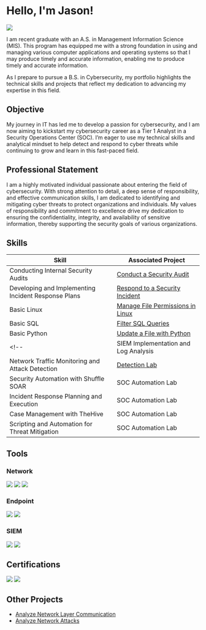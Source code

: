 # Hello, I'm Jason!
<a href="www.linkedin.com/in/jason-villa-7650902ba"><img src="https://img.shields.io/badge/-LinkedIn-0072b1?&style=for-the-badge&logo=linkedin&logoColor=white" /></a>

<!-- [Brief Introduction] -->

I am recent graduate with an A.S. in Management Information Science (MIS).
This program has equipped me with a strong foundation in using and managing various computer applications and operating systems so that I may produce timely and accurate information, enabling me to produce timely and accurate information.

As I prepare to pursue a B.S. in Cybersecurity, my portfolio highlights the technical skills and projects that reflect my dedication to advancing my expertise in this field.

## Objective
<!-- [Provide Objective] -->

My journey in IT has led me to develop a passion for cybersecurity, and I am now aiming to kickstart my cybersecurity career as a Tier 1 Analyst in a Security Operations Center (SOC).
I’m eager to use my technical skills and analytical mindset to help detect and respond to cyber threats while continuing to grow and learn in this fast-paced field.

## Professional Statement

I am a highly motivated individual passionate about entering the field of cybersecurity.
With strong attention to detail, a deep sense of responsibility, and effective communication skills, I am dedicated to identifying and mitigating cyber threats to protect organizations and individuals.
My values of responsibility and commitment to excellence drive my dedication to ensuring the confidentiality, integrity, and availability of sensitive information, thereby supporting the security goals of various organizations.

## Skills
<!-- [Provide skills and associated project. Make sure to hyperlink the project] -->

| Skill                                         | Associated Project         |
|-----------------------------------------------|----------------------------|
| Conducting Internal Security Audits | <a href="https://github.com/jsn-02/Conduct-a-Security-Audit">Conduct a Security Audit</a> |
| Developing and Implementing Incident Response Plans | <a href="https://github.com/jsn-02/Respond-to-a-Security-Incident">Respond to a Security Incident</a> |
| Basic Linux | <a href="https://github.com/jsn-02/Use-Linux-Commands-to-Manage-File-Permissions">Manage File Permissions in Linux</a> |
| Basic SQL | <a href="https://github.com/jsn-02/Apply-Filters-to-SQL-Queries">Filter SQL Queries</a> |
| Basic Python | <a href="https://github.com/jsn-02/Update-a-File-Through-a-Python-Algorithm">Update a File with Python</a> |
<!-- | SIEM Implementation and Log Analysis          | <a href="https://google.com">Detection Lab</a>|
| Network Traffic Monitoring and Attack Detection | <a href="https://google.com">Detection Lab</a>|
| Security Automation with Shuffle SOAR         | SOC Automation Lab|
| Incident Response Planning and Execution      | SOC Automation Lab|
| Case Management with TheHive                  | SOC Automation Lab|
| Scripting and Automation for Threat Mitigation | SOC Automation Lab| -->

## Tools
<!-- [Provide tools and break them down into categories.] -->

### Network
<div>
    <img src="https://img.shields.io/badge/-Wireshark-1679A7?&style=for-the-badge&logo=Wireshark&logoColor=white" />
    <img src="https://img.shields.io/badge/-Suricata-EF3B2D?&style=for-the-badge&logo=Suricata&logoColor=white" />
    <img src="https://img.shields.io/badge/-Zeek-777BB4?&style=for-the-badge&logo=Zeek&logoColor=white" />
</div>

### Endpoint
<div>
    <img src="https://img.shields.io/badge/-Microsoft_Defender_for_Endpoint-00A4EF?&style=for-the-badge&logo=Microsoft&logoColor=white" />
    <img src="https://img.shields.io/badge/-Velociraptor-4B275F?&style=for-the-badge&logo=Velociraptor&logoColor=white" />
</div>

### SIEM
<div>
    <!-- <img src="https://img.shields.io/badge/-Microsoft_Sentinel-0078D4?&style=for-the-badge&logo=Microsoft&logoColor=white" /> -->
    <img src="https://img.shields.io/badge/-Splunk-000000?&style=for-the-badge&logo=Splunk&logoColor=white" />
    <!-- <img src="https://img.shields.io/badge/-Elastic-005571?&style=for-the-badge&logo=Elastic&logoColor=white" /> -->
    <img src="https://img.shields.io/badge/-Chronicle-222d41?&style=for-the-badge" />
</div>

## Certifications
<!-- [Provide certifications that you have obtained] -->
<div>
    <img src="https://img.shields.io/badge/-Google%20IT%20Support%20Professional-0F9D58?style=for-the-badge&logo=google&logoColor=white" />
    <img src="https://img.shields.io/badge/-Google%20Cybersecurity%20Professional-4285F4?style=for-the-badge&logo=google&logoColor=white" />
    <!-- <img src="https://img.shields.io/badge/-Security%2B-FF0000?&style=for-the-badge&logo=CompTIA&logoColor=white" />
    <img src="https://img.shields.io/badge/-Network%2B-007ACC?&style=for-the-badge&logo=CompTIA&logoColor=white" />
    <img src="https://img.shields.io/badge/-A%2B-4D4D4D?&style=for-the-badge&logo=CompTIA&logoColor=white" />
    <img src="https://img.shields.io/badge/-CDSA-006400?&style=for-the-badge&logoColor=white" />
    <img src="https://img.shields.io/badge/-CCD-000080?&style=for-the-badge&logoColor=white" /> -->
</div>

## Other Projects
- <a href="https://github.com/jsn-02/Analyze-Network-Layer-Communication">Analyze Network Layer Communication</a>
- <a href="https://github.com/jsn-02/Analyze-Network-Attacks">Analyze Network Attacks</a>
